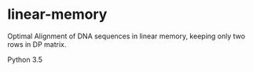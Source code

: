 # linear-memory
Optimal Alignment of DNA sequences in linear memory, keeping only two rows in DP matrix.

Python 3.5


